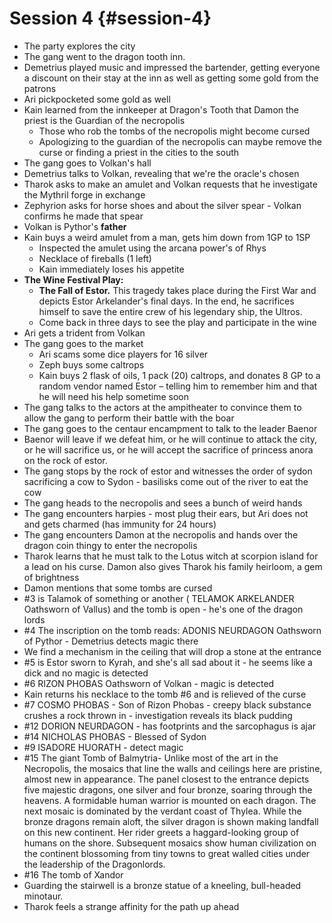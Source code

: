 # Session 4 {#session-4}

* The party explores the city   
* The gang went to the dragon tooth inn.   
* Demetrius played music and impressed the bartender, getting everyone a discount on their stay at the inn as well as getting some gold from the patrons  
* Ari pickpocketed some gold as well   
* Kain learned from the innkeeper at Dragon's Tooth that Damon the priest is the Guardian of the necropolis  
  * Those who rob the tombs of the necropolis might become cursed  
  * Apologizing to the guardian of the necropolis can maybe remove the curse or finding a priest in the cities to the south  
* The gang goes to Volkan's hall  
* Demetrius talks to Volkan, revealing that we're the oracle's chosen  
* Tharok asks to make an amulet and Volkan requests that he investigate the Mythril forge in exchange  
* Zephyrion asks for horse shoes and about the silver spear \- Volkan confirms he made that spear  
* Volkan is Pythor's **father**  
* Kain buys a weird amulet from a man, gets him down from 1GP to 1SP  
  * Inspected the amulet using the arcana power's of Rhys  
  * Necklace of fireballs (1 left)  
  * Kain immediately loses his appetite  
* **The Wine Festival Play:**  
  * **The Fall of Estor.** This tragedy takes place during the First War and depicts Estor Arkelander's final days. In the end, he sacrifices himself to save the entire crew of his legendary ship, the Ultros.  
  * Come back in three days to see the play and participate in the wine  
* Ari gets a trident from Volkan  
* The gang goes to the market   
  * Ari scams some dice players for 16 silver   
  * Zeph buys some caltrops  
  * Kain buys 2 flask of oils, 1 pack (20) caltrops, and donates 8 GP to a random vendor named Estor – telling him to remember him and that he will need his help sometime soon  
* The gang talks to the actors at the ampitheater to convince them to allow the gang to perform their battle with the boar  
* The gang goes to the centaur encampment to talk to the leader Baenor  
* Baenor will leave if we defeat him, or he will continue to attack the city, or he will sacrifice us, or he will accept the sacrifice of princess anora on the rock of estor.  
* The gang stops by the rock of estor and witnesses the order of sydon sacrificing a cow to Sydon \- basilisks come out of the river to eat the cow  
* The gang heads to the necropolis and sees a bunch of weird hands  
* The gang encounters harpies \- most plug their ears, but Ari does not and gets charmed (has immunity for 24 hours)  
* The gang encounters Damon at the necropolis and hands over the dragon coin thingy to enter the necropolis  
* Tharok learns that he must talk to the Lotus witch at scorpion island for a lead on his curse. Damon also gives Tharok his family heirloom, a gem of brightness  
* Damon mentions that some tombs are cursed   
* \#3 is Talamok of something or another ( TELAMOK ARKELANDER Oathsworn of Vallus)  and the tomb is open \- he's one of the dragon lords  
* \#4 The inscription on the tomb reads: ADONIS NEURDAGON Oathsworn of Pythor \- Demetrius detects magic there  
* We find a mechanism in the ceiling that will drop a stone at the entrance  
* \#5 is Estor sworn to Kyrah, and she's all sad about it \- he seems like a dick and no magic is detected  
* \#6 RIZON PHOBAS Oathsworn of Volkan \- magic is detected  
* Kain returns his necklace to the tomb \#6 and is relieved of the curse  
* \#7 COSMO PHOBAS \- Son of Rizon Phobas \- creepy black substance crushes a rock thrown in \- investigation reveals its black pudding  
* \#12 DORION NEURDAGON \- has footprints and the sarcophagus is ajar  
* \#14 NICHOLAS PHOBAS \- Blessed of Sydon  
* \#9 ISADORE HUORATH \- detect magic  
* \#15 The giant Tomb of Balmytria- Unlike most of the art in the Necropolis, the mosaics that line the walls and ceilings here are pristine, almost new in appearance. The panel closest to the entrance depicts five majestic dragons, one silver and four bronze, soaring through the heavens. A formidable human warrior is mounted on each dragon. The next mosaic is dominated by the verdant coast of Thylea. While the bronze dragons remain aloft, the silver dragon is shown making landfall on this new continent. Her rider greets a haggard-looking group of humans on the shore. Subsequent mosaics show human civilization on the continent blossoming from tiny towns to great walled cities under the leadership of the Dragonlords.  
* \#16 The tomb of Xandor  
* Guarding the stairwell is a bronze statue of a kneeling, bull-headed minotaur.  
* Tharok feels a strange affinity for the path up ahead
